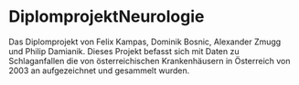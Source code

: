 # DiplomprojektNeurologie

Das Diplomprojekt von Felix Kampas, Dominik Bosnic, Alexander Zmugg und Philip Damianik. Dieses Projekt befasst sich mit Daten zu Schlaganfallen die von österreichischen Krankenhäusern in Österreich von 2003 an aufgezeichnet und gesammelt wurden.
